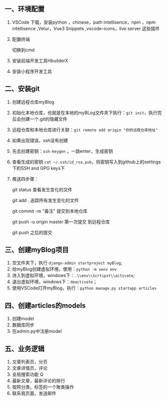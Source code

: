 ## 一、环境配置

1. VSCode 下载，安装python ，chinese，path intellisence，npm ，npm intellisence ,Vetur，Vue3 Snippets ,vscode-icons，live server 这些插件

2. 配置终端

   切换到cmd

3. 安装前端开发工具HbuilderX

4. 安装小程序开发工具 

## 二、安装git

1. 创建远程仓库myBlog

2. 初始化本地仓库，也就是在本地的myBLog文件夹下执行：`git init`，执行完后会创建一个.git的隐藏文件

3. 远程仓库和本地仓库进行关联：`git remote add origin "你的远程仓库地址"`

4. 如果出现错误，ssh没有创建

5. 先去创建密钥：`ssh-keygen` ，一路enter，生成密钥

6. 查看生成的密钥 `cat ~/.ssh/id_rsa.pub`，将密钥写入到github上的settings下的SSH and GPG keys下

7. 推送四步骤：

   git status 查看发生变化的文件

   git add . 追踪所有发生变化的文件

   git commit -m "备注" 提交到本地仓库

   git push -u origin master 第一次提交 到远程仓库

   git push 之后的提交

## 三、创建myBlog项目

1. 空文件夹下，执行 `django-admin startproject myBlog`;
2. 给myBlog创建虚拟环境，使用：`python -m venv env`
3. 进入到虚拟环境，windows下：`.\\env\\Scrtipst\\activate`;
4. 退出虚拟环境，windows下：`deactivate`；
5. 使用VSCode打开myBlog，执行：`python manage.py startapp articles`

## 四、创建articles的models

1. 创建model
2. 数据库同步
3. 在admin.py中注册model

## 五、业务逻辑

1. 文章列表页，分页
2. 文章详情页，评论
3. 全局搜索功能 Q
4. 最新文章，最新评论的排行
5. 按照分类，标签的一个聚类操作
6. 联系我页面，发送邮件